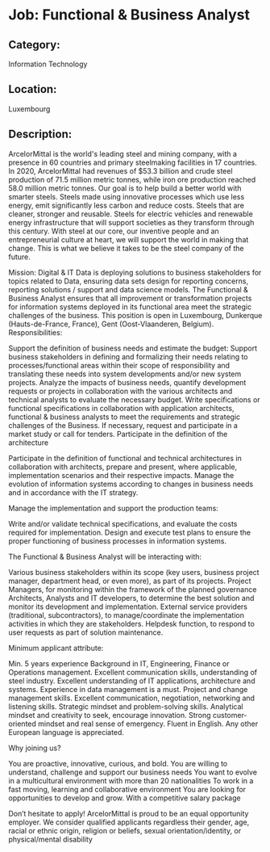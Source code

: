 # Job: Functional & Business Analyst
## Category: 
Information Technology
## Location: 
Luxembourg
## Description:
ArcelorMittal is the world's leading steel and mining company, with a presence in 60 countries and primary steelmaking facilities in 17 countries. In 2020, ArcelorMittal had revenues of $53.3 billion and crude steel production of 71.5 million metric tonnes, while iron ore production reached 58.0 million metric tonnes. Our goal is to help build a better world with smarter steels. Steels made using innovative processes which use less energy, emit significantly less carbon and reduce costs. Steels that are cleaner, stronger and reusable. Steels for electric vehicles and renewable energy infrastructure that will support societies as they transform through this century. With steel at our core, our inventive people and an entrepreneurial culture at heart, we will support the world in making that change. This is what we believe it takes to be the steel company of the future. 
 
Mission:
Digital & IT Data is deploying solutions to business stakeholders for topics related to Data, ensuring data sets design for reporting concerns, reporting solutions / support and data science models. 
The Functional & Business Analyst ensures that all improvement or transformation projects for information systems deployed in its functional area meet the strategic challenges of the business.
This position is open in Luxembourg, Dunkerque (Hauts-de-France, France), Gent (Oost-Vlaanderen, Belgium). 
Responsibilities:

Support the definition of business needs and estimate the budget:
Support business stakeholders in defining and formalizing their needs relating to processes/functional areas within their scope of responsibility and translating these needs into system developments and/or new system projects.
Analyze the impacts of business needs, quantify development requests or projects in collaboration with the various architects and technical analysts to evaluate the necessary budget.
Write specifications or functional specifications in collaboration with application architects, functional & business analysts to meet the requirements and strategic challenges of the Business.
If necessary, request and participate in a market study or call for tenders.
Participate in the definition of the architecture
  
Participate in the definition of functional and technical architectures in collaboration with architects, prepare and present, where applicable, implementation scenarios and their respective impacts.
Manage the evolution of information systems according to changes in business needs and in accordance with the IT strategy.

Manage the implementation and support the production teams:
  
Write and/or validate technical specifications, and evaluate the costs required for implementation.
Design and execute test plans to ensure the proper functioning of business processes in information systems.


 
The Functional & Business Analyst will be interacting with: 

Various business stakeholders within its scope (key users, business project manager, department head, or even more), as part of its projects.
Project Managers, for monitoring within the framework of the planned governance
Architects, Analysts and IT developers, to determine the best solution and monitor its development and implementation.
External service providers (traditional, subcontractors), to manage/coordinate the implementation activities in which they are stakeholders.
Helpdesk function, to respond to user requests as part of solution maintenance.

 
Minimum applicant attribute:

Min. 5 years experience
Background in IT, Engineering, Finance or Operations management.
Excellent communication skills, understanding of steel industry.
Excellent understanding of IT applications, architecture and systems.
Experience in data management is a must.
Project and change management skills.
Excellent communication, negotiation, networking and listening skills. 
Strategic mindset and problem-solving skills.
Analytical mindset and creativity to seek, encourage innovation.
Strong customer-oriented mindset and real sense of emergency.
Fluent in English. Any other European language is appreciated.

 
Why joining us?

You are proactive, innovative, curious, and bold. You are willing to understand, challenge and support our business needs
You want to evolve in a multicultural environment with more than 20 nationalities
To work in a fast moving, learning and collaborative environment
You are looking for opportunities to develop and grow.
With a competitive salary package

Don’t hesitate to apply!
ArcelorMittal is proud to be an equal opportunity employer. We consider qualified applicants regardless their gender, age, racial or ethnic origin, religion or beliefs, sexual orientation/identity, or physical/mental disability
